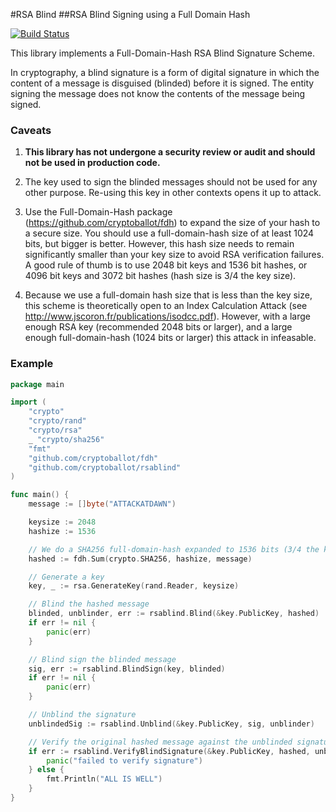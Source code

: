 #RSA Blind
##RSA Blind Signing using a Full Domain Hash

[![Build Status](https://travis-ci.org/cryptoballot/rsablind.svg?branch=master)](https://travis-ci.org/cryptoballot/rsablind)

This library implements a Full-Domain-Hash RSA Blind Signature Scheme. 

In cryptography, a blind signature is a form of digital signature in which the content of a message is disguised (blinded) before it is signed. The entity signing the message does not know the contents of the message being signed. 

### Caveats

1. **This library has not undergone a security review or audit and should not be used in production code.**

2. The key used to sign the blinded messages should not be used for any other purpose. Re-using this key in other contexts opens it up to attack. 

3. Use the Full-Domain-Hash package (https://github.com/cryptoballot/fdh) to expand the size of your hash to a secure size. You should use a full-domain-hash size of at least 1024 bits, but bigger is better. However, this hash size needs to remain significantly smaller than your key size to avoid RSA verification failures. A good rule of thumb is to use 2048 bit keys and 1536 bit hashes, or 4096 bit keys and 3072 bit hashes (hash size is 3/4 the key size). 

4. Because we use a full-domain hash size that is less than the key size, this scheme is theoretically open to an Index Calculation Attack (see http://www.jscoron.fr/publications/isodcc.pdf). However, with a large enough RSA key (recommended 2048 bits or larger), and a large enough full-domain-hash (1024 bits or larger) this attack in infeasable. 

### Example
```go
package main

import (
	"crypto"
	"crypto/rand"
	"crypto/rsa"
	_ "crypto/sha256"
	"fmt"
	"github.com/cryptoballot/fdh"
	"github.com/cryptoballot/rsablind"
)

func main() {
	message := []byte("ATTACKATDAWN")

	keysize := 2048
	hashize := 1536

	// We do a SHA256 full-domain-hash expanded to 1536 bits (3/4 the key size)
	hashed := fdh.Sum(crypto.SHA256, hashize, message)

	// Generate a key
	key, _ := rsa.GenerateKey(rand.Reader, keysize)

	// Blind the hashed message
	blinded, unblinder, err := rsablind.Blind(&key.PublicKey, hashed)
	if err != nil {
		panic(err)
	}

	// Blind sign the blinded message
	sig, err := rsablind.BlindSign(key, blinded)
	if err != nil {
		panic(err)
	}

	// Unblind the signature
	unblindedSig := rsablind.Unblind(&key.PublicKey, sig, unblinder)

	// Verify the original hashed message against the unblinded signature
	if err := rsablind.VerifyBlindSignature(&key.PublicKey, hashed, unblindedSig); err != nil {
		panic("failed to verify signature")
	} else {
		fmt.Println("ALL IS WELL")
	}
}


```
